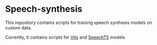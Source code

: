 # Speech-synthesis

This repository contains scripts for training speech synthesis models on custom data. 

Currently, it contains scripts for [Vits](https://github.com/coqui-ai/TTS) and [SpeechT5](https://github.com/microsoft/SpeechT5/tree/main/SpeechT5) models
